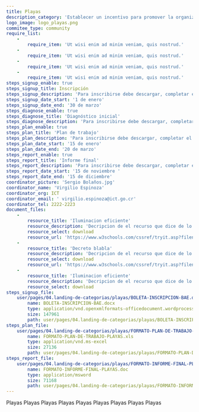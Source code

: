```yaml
---
title: Playas
description_category: 'Establecer un incentivo para promover la organización de comités locales que involucren la participación de líderes de la sociedad civil (hoteleros, cámaras locales de turismo, asociaciones de desarrollo, representantes de la iglesia, operadores de acueductos rurales y otros), con el afán de desarrollar sus zonas en concordancia con la protección de las playas.'
logo_image: logo_playas.png
commitee_type: community
require_list:
    -
        require_item: 'Ut wisi enim ad minim veniam, quis nostrud.'
    -
        require_item: 'Ut wisi enim ad minim veniam, quis nostrud.'
    -
        require_item: 'Ut wisi enim ad minim veniam, quis nostrud.'
    -
        require_item: 'Ut wisi enim ad minim veniam, quis nostrud.'
steps_signup_enable: true
steps_signup_title: Inscripción
steps_signup_description: 'Para inscribirse debe descargar, completar el siguiente archivo y enviar al correo electrónico oficial de la categoría.'
steps_signup_date_start: '1 de enero'
steps_signup_date_end: '30 de marzo'
steps_diagnose_enable: true
steps_diagnose_title: 'Diagnóstico inicial'
steps_diagnose_description: 'Para inscribirse debe descargar, completar el siguiente archivo y enviar al correo electrónico oficial de la categoría.'
steps_plan_enable: true
steps_plan_title: 'Plan de trabajo'
steps_plan_description: 'Para inscribirse debe descargar, completar el siguiente archivo y enviar al correo electrónico oficial de la categoría.'
steps_plan_date_start: '15 de enero'
steps_plan_date_end: '20 de marzo'
steps_report_enable: true
steps_report_title: 'Informe final'
steps_report_description: 'Para inscribirse debe descargar, completar el siguiente archivo y enviar al correo electrónico oficial de la categoría.'
steps_report_date_start: '15 de noviembre '
steps_report_date_end: '15 de diciembre'
coordinator_picture: 'Sergio Bolaños.jpg'
coordinator_name: 'Virgilio Espinoza'
coordinator_org: ICT
coordinator_email: ' virgilio.espinoza@ict.go.cr'
coordinator_tel: 2222-2223
document_files:
    -
        resource_title: 'Iluminacion eficiente'
        resource_description: 'Decripcion de el recurso que dice de lo que se trata este recurso. Pura vida.Decripcion de el recurso que dice de lo que se trata este recurso. Pura vida.'
        resource_select: download
        resource_url: 'https://www.w3schools.com/cssref/tryit.asp?filename=trycss3_align-items'
    -
        resource_title: 'Decreto blabla'
        resource_description: 'Decripcion de el recurso que dice de lo que se trata este recurso. Pura vida.'
        resource_select: download
        resource_url: 'https://www.w3schools.com/cssref/tryit.asp?filename=trycss3_align-items'
    -
        resource_title: 'Iluminacion eficiente'
        resource_description: 'Decripcion de el recurso que dice de lo que se trata este recurso. Pura vida.'
        resource_select: download
steps_signup_file:
    user/pages/04.landing-de-categorias/playas/BOLETA-INSCRIPCION-BAE.docx:
        name: BOLETA-INSCRIPCION-BAE.docx
        type: application/vnd.openxmlformats-officedocument.wordprocessingml.document
        size: 147961
        path: user/pages/04.landing-de-categorias/playas/BOLETA-INSCRIPCION-BAE.docx
steps_plan_file:
    user/pages/04.landing-de-categorias/playas/FORMATO-PLAN-DE-TRABAJO-PLAYAS.xls:
        name: FORMATO-PLAN-DE-TRABAJO-PLAYAS.xls
        type: application/vnd.ms-excel
        size: 27136
        path: user/pages/04.landing-de-categorias/playas/FORMATO-PLAN-DE-TRABAJO-PLAYAS.xls
steps_report_file:
    user/pages/04.landing-de-categorias/playas/FORMATO-INFORME-FINAL-PLAYAS.doc:
        name: FORMATO-INFORME-FINAL-PLAYAS.doc
        type: application/msword
        size: 71168
        path: user/pages/04.landing-de-categorias/playas/FORMATO-INFORME-FINAL-PLAYAS.doc
---
```


Playas Playas Playas Playas Playas Playas Playas Playas Playas